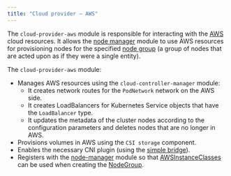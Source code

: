 ```yaml
---
title: "Cloud provider — AWS"
---
```


The `cloud-provider-aws` module is responsible for interacting with the [AWS](https://aws.amazon.com/) cloud resources. It allows the [node manager](../../modules/040-node-manager/) module to use AWS resources for provisioning nodes for the specified [node group](../../modules/040-node-manager/cr.html#nodegroup) (a group of nodes that are acted upon as if they were a single entity).

The `cloud-provider-aws` module:
- Manages AWS resources using the `cloud-controller-manager` module:
    * It creates network routes for the `PodNetwork` network on the AWS side.
    * It creates LoadBalancers for Kubernetes Service objects that have the `LoadBalancer` type.
    * It updates the metadata of the cluster nodes according to the configuration parameters and deletes nodes that are no longer in AWS.
- Provisions volumes in AWS using the `CSI storage` component.
- Enables the necessary CNI plugin (using the [simple bridge](../../modules/035-cni-simple-bridge/)).
- Registers with the [node-manager](../../modules/040-node-manager/) module so that [AWSInstanceClasses](cr.html#awsinstanceclass) can be used when creating the [NodeGroup](../../modules/040-node-manager/cr.html#nodegroup).
